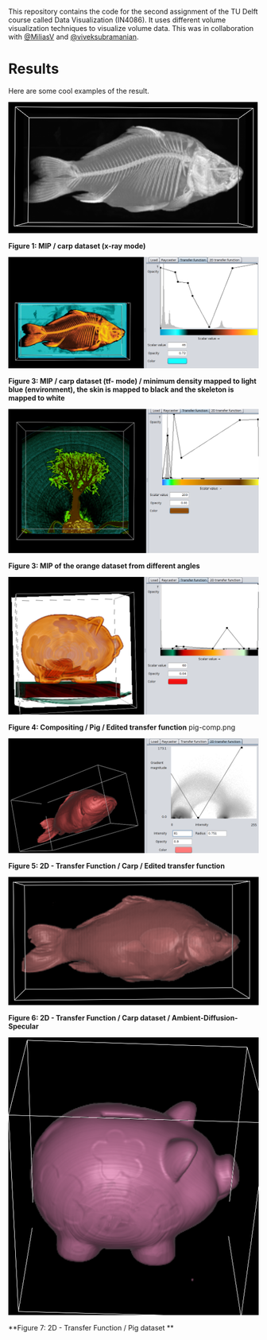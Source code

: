 This repository contains the code for the second assignment of the TU Delft course called Data Visualization (IN4086).
It uses different volume visualization techniques to visualize volume data.
This was in collaboration with [@MiliasV](https://github.com/MiliasV) and [@viveksubramanian](https://github.com/viveksubramanian).

# Results
Here are some cool examples of the result.

![Figure 1](/images/carp-xray2.png)

**Figure 1: MIP / carp dataset  (x-ray mode)**

![Figure 2](/images/mip-tf-carp.png)

**Figure 3: MIP / carp dataset (tf- mode) / minimum density mapped to light blue (environment), the skin is mapped to black and the skeleton is mapped to white**


![Figure 3](/images/bonsai-mip-tf.png)

**Figure 3: MIP of the orange dataset from different angles**

![Figure 4](/images/pig-comp.png)

**Figure 4:  Compositing / Pig / Edited  transfer function**
pig-comp.png


![Figure 5](/images/2d-carp.png)

**Figure 5:  2D - Transfer Function / Carp / Edited  transfer function**

![Figure 6](/images/carp-all-2d.png)

**Figure 6: 2D - Transfer Function / Carp dataset / Ambient-Diffusion-Specular**

![Figure 7](/images/pig-2d.png)

**Figure 7: 2D - Transfer Function / Pig dataset **
